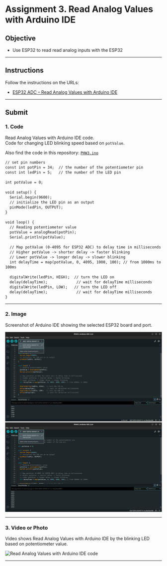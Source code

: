 # Assignment 3. Read Analog Values with Arduino IDE

## Objective

- Use ESP32 to read read analog inputs with the ESP32

---

## Instructions

Follow the instructions on the URLs:

- [ESP32 ADC – Read Analog Values with Arduino IDE](https://randomnerdtutorials.com/esp32-adc-analog-read-arduino-ide/)

---

## Submit

### 1. Code

Read Analog Values with Arduino IDE code.<br>
Code for changing LED blinking speed based on `potValue`.

Also find the code in this repository: [`PHW3.ino`](./PHW3.ino)

```
// set pin numbers
const int potPin = 34;  // the number of the potentiometer pin
const int ledPin = 5;   // the number of the LED pin

int potValue = 0;

void setup() {
  Serial.begin(9600);
  // initialize the LED pin as an output
  pinMode(ledPin, OUTPUT);
}

void loop() {
  // Reading potentiometer value
  potValue = analogRead(potPin);
  Serial.println(potValue);

  // Map potValue (0-4095 for ESP32 ADC) to delay time in milliseconds
  // Higher potValue -> shorter delay -> faster blinking
  // Lower potValue -> longer delay -> slower blinking
  int delayTime = map(potValue, 0, 4095, 1000, 100); // from 1000ms to 100ms

  digitalWrite(ledPin, HIGH);  // turn the LED on
  delay(delayTime);             // wait for delayTime milliseconds
  digitalWrite(ledPin, LOW);   // turn the LED off
  delay(delayTime);             // wait for delayTime milliseconds
}

```

---

### 2. Image

Screenshot of Arduino IDE showing the selected ESP32 board and port.

![Read Analog Values with Arduino IDE code](./result/HW3_result0.png)
![Read Analog Values with Arduino IDE code](./result/HW3_result1.png)

---

### 3. Video or Photo

Video shows Read Analog Values with Arduino IDE by the blinking LED based on potentiometer value.

![Read Analog Values with Arduino IDE code](./result/HW3_result.gif)

---
